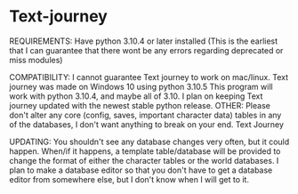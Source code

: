 # Text-journey
REQUIREMENTS:
Have python 3.10.4 or later installed (This is the earliest that I can guarantee that there wont be any errors regarding deprecated or miss modules)


COMPATIBILITY:
    I cannot guarantee Text journey to work on mac/linux. Text journey was made on Windows 10 using python 3.10.5
    This program will work with python 3.10.4, and maybe all of 3.10. I plan on keeping Text journey updated with the newest stable python release.
OTHER:
Please don't alter any core (config, saves, important character data) tables in any of the databases, I don't want anything to break on your end.
Text Journey


UPDATING:
You shouldn't see any database changes very often, but it could happen. When/if it happens, a template table/database will be provided to change the format of either the character tables or the world databases. I plan to make a database editor so that you don't have to get a database editor from somewhere else, but I don't know when I will get to it.

